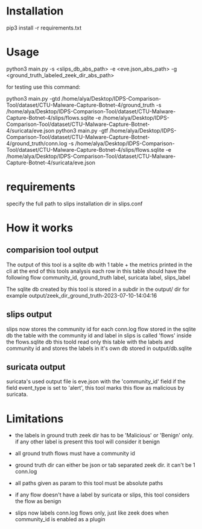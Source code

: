 # Installation
pip3 install -r requirements.txt

# Usage 
python3 main.py -s <slips_db_abs_path> -e <eve.json_abs_path> -g <ground_truth_labeled_zeek_dir_abs_path>

for testing use this command:

python3 main.py -gtd /home/alya/Desktop/IDPS-Comparison-Tool/dataset/CTU-Malware-Capture-Botnet-4/ground_truth -s /home/alya/Desktop/IDPS-Comparison-Tool/dataset/CTU-Malware-Capture-Botnet-4/slips/flows.sqlite -e /home/alya/Desktop/IDPS-Comparison-Tool/dataset/CTU-Malware-Capture-Botnet-4/suricata/eve.json
python3 main.py -gtf /home/alya/Desktop/IDPS-Comparison-Tool/dataset/CTU-Malware-Capture-Botnet-4/ground_truth/conn.log -s /home/alya/Desktop/IDPS-Comparison-Tool/dataset/CTU-Malware-Capture-Botnet-4/slips/flows.sqlite -e /home/alya/Desktop/IDPS-Comparison-Tool/dataset/CTU-Malware-Capture-Botnet-4/suricata/eve.json


# requirements
specify the full path to slips installation dir in slips.conf

# How it works

## comparision tool output

The output of this tool is a sqlite db with 1 table + the metrics printed in the cli at the end of this tools analysis
each row in this table should have the following
flow community_id, ground_truth label, suricata label, slips_label


The sqlite db created by this tool is stored in a subdir in the output/ dir
for example
output/zeek_dir_ground_truth-2023-07-10-14:04:16

## slips output 
slips now stores the community id for each conn.log flow stored in the sqlite db
the table with the community id and label in slips is called 'flows' inside the flows.sqlite db
this toold read only this table with the labels and community id and stores the labels in it's own db stored in output/db.sqlite

## suricata output
suricata's used output file is eve.json with the 'community_id' field
if the field event_type is set to 'alert', this tool marks this flow as malicious by suricata.


# Limitations

* the labels in ground truth zeek dir has to be 'Malicious' or 'Benign' only. if any other label is present this tool will consider it benign
* all ground truth flows must have a community id
* ground truth dir can either be json or tab separated zeek dir. it can't be 1 conn.log

* all paths given as param to this tool must be absolute paths
* if any flow doesn't have a label by suricata or slips, this tool considers the flow as benign 

* slips now labels conn.log flows only, just like zeek does when community_id is enabled as a plugin

